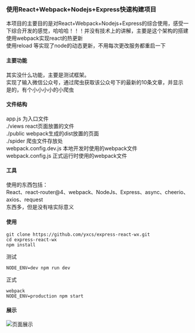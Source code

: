 ### 使用React+Webpack+Nodejs+Express快速构建项目
本项目的主要目的是对React+Webpack+Nodejs+Express的综合使用，感受一下综合开发的感觉，哈哈哈！！！并没有技术上的讲解，主要是这个架构的搭建  
使用webpack实现react的热更新  
使用reload 等实现了node的动态更新，不用每次更改服务都重启一下  
#### 主要功能
其实没什么功能，主要是测试框架。  
实现了输入微信公众号，通过爬虫获取该公众号下的最新的10条文章，并显示    
是的，有个小小小小的小爬虫   
#### 文件结构
app.js 为入口文件  
./views                 react页面放置的文件  
./public                webpack生成的dist放置的页面  
./spider                爬虫文件存放处  
webpack.config.dev.js   本地开发时使用的webpack文件  
webpack.config.js       正式运行时使用的webpack文件  

#### 工具
使用的东西包括：  
    React、react-router@4、webpack、NodeJs、Express、async、cheerio、axios、request  
东西多，但是没有啥实际意义  
#### 使用
```nodejs
git clone https://github.com/yxcs/express-react-wx.git
cd express-react-wx
npm install
```
测试
```nodejs
NODE_ENV=dev npm run dev
```
正式
```nodejs
webpack 
NODE_ENV=production npm start
```
#### 展示
![页面展示](https://github.com/yxcs/express-react-wx/blob/master/public/images/show.jpg)
